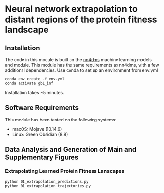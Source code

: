# Neural network extrapolation to distant regions of the protein fitness landscape


## Installation
The code in this module is built on the [nn4dms](github.com/gitter-lab/nn4dms) machine learning models and module. This module has the same requirements as nn4dms, with a few additional dependencies. Use [conda](https://conda.io/projects/conda/en/latest/user-guide/tasks/manage-environments.html#create-env-file-manually) to set up an environment from [env.yml](env.yml)

```
conda env create -f env.yml
conda activate gb1_inf
```

Installation takes ~5 minutes.

## Software Requirements
This module has been tested on the following systems:
- macOS: Mojave (10.14.6)
- Linux: Green Obsidian (8.8)

## Data Analysis and Generation of Main and Supplementary Figures
### Extrapolating Learned Protein Fitness Lanscapes

```
python 01_extrapolation_predictions.py
python 01_extrapolation_trajectories.py
```


